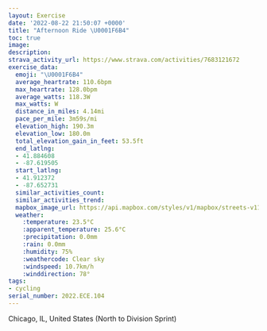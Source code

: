 ```yaml
---
layout: Exercise
date: '2022-08-22 21:50:07 +0000'
title: "Afternoon Ride \U0001F6B4"
toc: true
image:
description:
strava_activity_url: https://www.strava.com/activities/7683121672
exercise_data:
  emoji: "\U0001F6B4"
  average_heartrate: 110.6bpm
  max_heartrate: 128.0bpm
  average_watts: 118.3W
  max_watts: W
  distance_in_miles: 4.14mi
  pace_per_mile: 3m59s/mi
  elevation_high: 190.3m
  elevation_low: 180.0m
  total_elevation_gain_in_feet: 53.5ft
  end_latlng:
  - 41.884608
  - -87.619505
  start_latlng:
  - 41.912372
  - -87.652731
  similar_activities_count:
  similar_activities_trend:
  mapbox_image_url: https://api.mapbox.com/styles/v1/mapbox/streets-v11/static/path-5+787af2-1.0(i_y~Frt~uO%40N%40QCEUGMIAGh%40g%40p%40uANOBGJEDFX%5DAYBmB%40OHKL%5BdAgBNQJYt%40w%40fAsBRUDMNSDQPOPWb%40g%40Vo%40HGXe%40JWPOL%5Bn%40y%40N%5Bf%40o%40Te%40HGDMTWDKRWLIRg%40TUn%40y%40%5Es%40hGyJp%40iALWt%40iAJKXc%40%7CAeCZa%40pAyBf%40m%40%5Cq%40n%40_AFEFQZe%40%5Co%40DeGEcBO%7DA%3F_EE%7BB%3FqCCO%40g%40DO%5C%3FVCJDHCx%40%3FtAKrACJALBp%40%3Ft%40CHAX%40xBEvAGrBGZEZ%3FtACl%40DbEIh%40%40%7C%40CXCbA%40XEhAEjA%40DJd%40MTAlAF~%40ApAIb%40B%60AE%5E%40NA%5EDj%40GDBj%40DrBKn%40Df%40A%60%40CHELAn%40Fj%40ER%40JE%5EBz%40%3Fj%40EnA%40LCZBd%40%3F%5CCBEDU%40FJ%40%3FCZN%3FPJHVGN%3FDRPFF%40JC%5CJV%5BKDBCCDv%40BLIAGXKb%40ILBHE%3FDPLBOvAEL%40ZNh%40GPF%40C%5ECNHd%40%3F%40CDDESQKQYBIAUd%40kAEBHKFUZWXO%3F%40a%40s%40Ws%40SYCWOQJMBIj%40SD%5BFIBMXa%40LKFQIUHHAU%40GQ_%40AQ%7C%40o%40%60%40ICc%40JOHUMcAo%40oA%7DBrIEURy%40AaACYi%40w%40FUAKhBuBlAVFKAGNKQe%40PSiDgG%3FDg%40c%40~D%5DFFmEmDAYBUOATa%40%60%40k%40CO%40WGIN%5D%3FO%40CFCAxEf%40%7DBDC%5Ey%40A%40UA%5BOMFEHUJCAv%40G%3FHCGGCuCm%40%60%40lAEVHJrGkTh%40BJJFCAQC%3FNINFH%40BMVCPIAKHA%40UC%5BBa%40%3Fu%40Ha%40MeD%40IEeA%3FeAPADFI%5BEIKEBM),pin-s-s+e5b22e(-87.65274,41.91237),pin-s-f+89ae00(-87.61950999999978,41.88460000000001)/auto/800x800?access_token=pk.eyJ1Ijoiam9zaGJlY2ttYW4iLCJhIjoiY205eWR2aDd1MWZ6djJrbXc4a3M0bWZleiJ9.XiG9OWkNcZk2QzjJbxLB4A
  weather:
    :temperature: 23.5°C
    :apparent_temperature: 25.6°C
    :precipitation: 0.0mm
    :rain: 0.0mm
    :humidity: 75%
    :weathercode: Clear sky
    :windspeed: 10.7km/h
    :winddirection: 78°
tags:
- cycling
serial_number: 2022.ECE.104
---
```

Chicago, IL, United States (North to Division Sprint)
